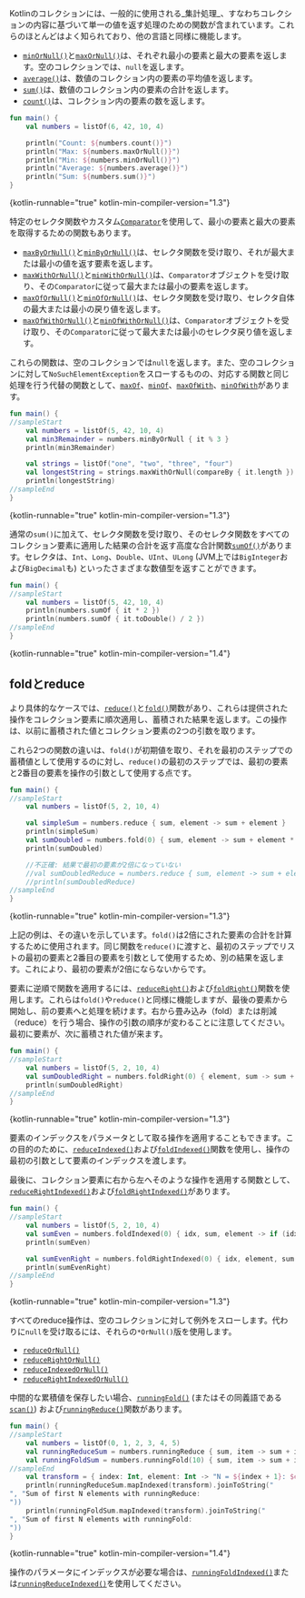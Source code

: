 [//]: # (title: 集計処理)

Kotlinのコレクションには、一般的に使用される_集計処理_、すなわちコレクションの内容に基づいて単一の値を返す処理のための関数が含まれています。これらのほとんどはよく知られており、他の言語と同様に機能します。

*   [`minOrNull()`](https://kotlinlang.org/api/latest/jvm/stdlib/kotlin.collections/min-or-null.html)と[`maxOrNull()`](https://kotlinlang.org/api/latest/jvm/stdlib/kotlin.collections/max-or-null.html)は、それぞれ最小の要素と最大の要素を返します。空のコレクションでは、`null`を返します。
*   [`average()`](https://kotlinlang.org/api/latest/jvm/stdlib/kotlin.collections/average.html)は、数値のコレクション内の要素の平均値を返します。
*   [`sum()`](https://kotlinlang.org/api/latest/jvm/stdlib/kotlin.collections/sum.html)は、数値のコレクション内の要素の合計を返します。
*   [`count()`](https://kotlinlang.org/api/latest/jvm/stdlib/kotlin.collections/count.html)は、コレクション内の要素の数を返します。

```kotlin
fun main() {
    val numbers = listOf(6, 42, 10, 4)

    println("Count: ${numbers.count()}")
    println("Max: ${numbers.maxOrNull()}")
    println("Min: ${numbers.minOrNull()}")
    println("Average: ${numbers.average()}")
    println("Sum: ${numbers.sum()}")
}
```
{kotlin-runnable="true" kotlin-min-compiler-version="1.3"}

特定のセレクタ関数やカスタム[`Comparator`](https://kotlinlang.org/api/latest/jvm/stdlib/kotlin/-comparator/index.html)を使用して、最小の要素と最大の要素を取得するための関数もあります。

*   [`maxByOrNull()`](https://kotlinlang.org/api/latest/jvm/stdlib/kotlin.collections/max-by-or-null.html)と[`minByOrNull()`](https://kotlinlang.org/api/latest/jvm/stdlib/kotlin.collections/min-by-or-null.html)は、セレクタ関数を受け取り、それが最大または最小の値を返す要素を返します。
*   [`maxWithOrNull()`](https://kotlinlang.org/api/latest/jvm/stdlib/kotlin.collections/max-with-or-null.html)と[`minWithOrNull()`](https://kotlinlang.org/api/latest/jvm/stdlib/kotlin.collections/min-with-or-null.html)は、`Comparator`オブジェクトを受け取り、その`Comparator`に従って最大または最小の要素を返します。
*   [`maxOfOrNull()`](https://kotlinlang.org/api/latest/jvm/stdlib/kotlin.collections/max-of-or-null.html)と[`minOfOrNull()`](https://kotlinlang.org/api/latest/jvm/stdlib/kotlin.collections/min-of-or-null.html)は、セレクタ関数を受け取り、セレクタ自体の最大または最小の戻り値を返します。
*   [`maxOfWithOrNull()`](https://kotlinlang.org/api/latest/jvm/stdlib/kotlin.collections/max-of-with-or-null.html)と[`minOfWithOrNull()`](https://kotlinlang.org/api/latest/jvm/stdlib/kotlin.collections/min-of-with-or-null.html)は、`Comparator`オブジェクトを受け取り、その`Comparator`に従って最大または最小のセレクタ戻り値を返します。

これらの関数は、空のコレクションでは`null`を返します。また、空のコレクションに対して`NoSuchElementException`をスローするものの、対応する関数と同じ処理を行う代替の関数として、[`maxOf`](https://kotlinlang.org/api/latest/jvm/stdlib/kotlin.collections/max-of.html)、[`minOf`](https://kotlinlang.org/api/latest/jvm/stdlib/kotlin.collections/min-of.html)、[`maxOfWith`](https://kotlinlang.org/api/latest/jvm/stdlib/kotlin.collections/max-of-with.html)、[`minOfWith`](https://kotlinlang.org/api/latest/jvm/stdlib/kotlin.collections/min-of-with.html)があります。

```kotlin
fun main() {
//sampleStart
    val numbers = listOf(5, 42, 10, 4)
    val min3Remainder = numbers.minByOrNull { it % 3 }
    println(min3Remainder)

    val strings = listOf("one", "two", "three", "four")
    val longestString = strings.maxWithOrNull(compareBy { it.length })
    println(longestString)
//sampleEnd
}
```
{kotlin-runnable="true" kotlin-min-compiler-version="1.3"}

通常の`sum()`に加えて、セレクタ関数を受け取り、そのセレクタ関数をすべてのコレクション要素に適用した結果の合計を返す高度な合計関数[`sumOf()`](https://kotlinlang.org/api/latest/jvm/stdlib/kotlin.collections/sum-of.html)があります。セレクタは、`Int`、`Long`、`Double`、`UInt`、`ULong` (JVM上では`BigInteger`および`BigDecimal`も) といったさまざまな数値型を返すことができます。

```kotlin
fun main() {
//sampleStart
    val numbers = listOf(5, 42, 10, 4)
    println(numbers.sumOf { it * 2 })
    println(numbers.sumOf { it.toDouble() / 2 })
//sampleEnd
}
```
{kotlin-runnable="true" kotlin-min-compiler-version="1.4"}

## foldとreduce

より具体的なケースでは、[`reduce()`](https://kotlinlang.org/api/latest/jvm/stdlib/kotlin.collections/reduce.html)と[`fold()`](https://kotlinlang.org/api/latest/jvm/stdlib/kotlin.collections/fold.html)関数があり、これらは提供された操作をコレクション要素に順次適用し、蓄積された結果を返します。この操作は、以前に蓄積された値とコレクション要素の2つの引数を取ります。

これら2つの関数の違いは、`fold()`が初期値を取り、それを最初のステップでの蓄積値として使用するのに対し、`reduce()`の最初のステップでは、最初の要素と2番目の要素を操作の引数として使用する点です。

```kotlin
fun main() {
//sampleStart
    val numbers = listOf(5, 2, 10, 4)

    val simpleSum = numbers.reduce { sum, element -> sum + element }
    println(simpleSum)
    val sumDoubled = numbers.fold(0) { sum, element -> sum + element * 2 }
    println(sumDoubled)

    //不正確: 結果で最初の要素が2倍になっていない
    //val sumDoubledReduce = numbers.reduce { sum, element -> sum + element * 2 } 
    //println(sumDoubledReduce)
//sampleEnd
}
```
{kotlin-runnable="true" kotlin-min-compiler-version="1.3"}

上記の例は、その違いを示しています。`fold()`は2倍にされた要素の合計を計算するために使用されます。同じ関数を`reduce()`に渡すと、最初のステップでリストの最初の要素と2番目の要素を引数として使用するため、別の結果を返します。これにより、最初の要素が2倍にならないからです。

要素に逆順で関数を適用するには、[`reduceRight()`](https://kotlinlang.org/api/latest/jvm/stdlib/kotlin.collections/reduce-right.html)および[`foldRight()`](https://kotlinlang.org/api/latest/jvm/stdlib/kotlin.collections/fold-right.html)関数を使用します。これらは`fold()`や`reduce()`と同様に機能しますが、最後の要素から開始し、前の要素へと処理を続けます。右から畳み込み（fold）または削減（reduce）を行う場合、操作の引数の順序が変わることに注意してください。最初に要素が、次に蓄積された値が来ます。

```kotlin
fun main() {
//sampleStart
    val numbers = listOf(5, 2, 10, 4)
    val sumDoubledRight = numbers.foldRight(0) { element, sum -> sum + element * 2 }
    println(sumDoubledRight)
//sampleEnd
}
```
{kotlin-runnable="true" kotlin-min-compiler-version="1.3"}

要素のインデックスをパラメータとして取る操作を適用することもできます。この目的のために、[`reduceIndexed()`](https://kotlinlang.org/api/latest/jvm/stdlib/kotlin.collections/reduce-indexed.html)および[`foldIndexed()`](https://kotlinlang.org/api/latest/jvm/stdlib/kotlin.collections/fold-indexed.html)関数を使用し、操作の最初の引数として要素のインデックスを渡します。

最後に、コレクション要素に右から左へそのような操作を適用する関数として、[`reduceRightIndexed()`](https://kotlinlang.org/api/latest/jvm/stdlib/kotlin.collections/reduce-right-indexed.html)および[`foldRightIndexed()`](https://kotlinlang.org/api/latest/jvm/stdlib/kotlin.collections/fold-right-indexed.html)があります。

```kotlin
fun main() {
//sampleStart
    val numbers = listOf(5, 2, 10, 4)
    val sumEven = numbers.foldIndexed(0) { idx, sum, element -> if (idx % 2 == 0) sum + element else sum }
    println(sumEven)

    val sumEvenRight = numbers.foldRightIndexed(0) { idx, element, sum -> if (idx % 2 == 0) sum + element else sum }
    println(sumEvenRight)
//sampleEnd
}
```
{kotlin-runnable="true" kotlin-min-compiler-version="1.3"}

すべてのreduce操作は、空のコレクションに対して例外をスローします。代わりに`null`を受け取るには、それらの`*OrNull()`版を使用します。
*   [`reduceOrNull()`](https://kotlinlang.org/api/latest/jvm/stdlib/kotlin.collections/reduce-or-null.html)
*   [`reduceRightOrNull()`](https://kotlinlang.org/api/latest/jvm/stdlib/kotlin.collections/reduce-right-or-null.html)
*   [`reduceIndexedOrNull()`](https://kotlinlang.org/api/latest/jvm/stdlib/kotlin.collections/reduce-indexed-or-null.html)
*   [`reduceRightIndexedOrNull()`](https://kotlinlang.org/api/latest/jvm/stdlib/kotlin.collections/reduce-right-indexed-or-null.html)

中間的な累積値を保存したい場合、[`runningFold()`](https://kotlinlang.org/api/latest/jvm/stdlib/kotlin.collections/running-fold.html) (またはその同義語である[`scan()`](https://kotlinlang.org/api/latest/jvm/stdlib/kotlin.collections/scan.html)) および[`runningReduce()`](https://kotlinlang.org/api/latest/jvm/stdlib/kotlin.collections/running-reduce.html)関数があります。

```kotlin
fun main() {
//sampleStart
    val numbers = listOf(0, 1, 2, 3, 4, 5)
    val runningReduceSum = numbers.runningReduce { sum, item -> sum + item }
    val runningFoldSum = numbers.runningFold(10) { sum, item -> sum + item }
//sampleEnd
    val transform = { index: Int, element: Int -> "N = ${index + 1}: $element" }
    println(runningReduceSum.mapIndexed(transform).joinToString("
", "Sum of first N elements with runningReduce:
"))
    println(runningFoldSum.mapIndexed(transform).joinToString("
", "Sum of first N elements with runningFold:
"))
}
```
{kotlin-runnable="true" kotlin-min-compiler-version="1.4"}

操作のパラメータにインデックスが必要な場合は、[`runningFoldIndexed()`](https://kotlinlang.org/api/latest/jvm/stdlib/kotlin.collections/running-fold-indexed.html)または[`runningReduceIndexed()`](https://kotlinlang.org/api/latest/jvm/stdlib/kotlin.collections/running-reduce-indexed.html)を使用してください。